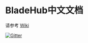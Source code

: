 # BladeHub中文文档

请参考 [Wiki](https://github.com/bladehubdocs/bladehub-doc-cn/wiki)


[![Gitter](https://badges.gitter.im/BladeHubCN/community.svg)](https://gitter.im/BladeHubCN/community?utm_source=badge&utm_medium=badge&utm_campaign=pr-badge)
